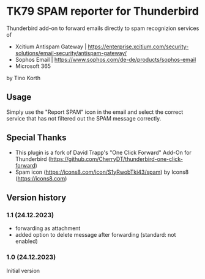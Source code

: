 # TK79 SPAM reporter for Thunderbird

Thunderbird add-on to forward emails directly to spam recognizion services of
- Xcitium Antispam Gateway | https://enterprise.xcitium.com/security-solutions/email-security/antispam-gateway/
- Sophos Email | https://www.sophos.com/de-de/products/sophos-email
- Microsoft 365

by Tino Korth


## Usage

Simply use the "Report SPAM" icon in the email and select the correct service that has not filtered out the SPAM message correctly.


## Special Thanks

- This plugin is a fork of David Trapp's "One Click Forward" Add-On for Thunderbird (https://github.com/CherryDT/thunderbird-one-click-forward)
- Spam icon (https://icons8.com/icon/S1yRwobTki43/spam) by Icons8 (https://icons8.com)

## Version history

### 1.1 (24.12.2023)

- forwarding as attachment
- added option to delete message after forwarding (standard: not enabled)

### 1.0 (24.12.2023)

Initial version